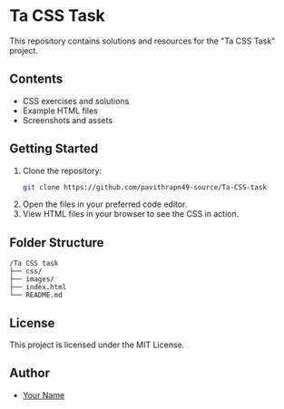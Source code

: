 # Ta CSS Task

This repository contains solutions and resources for the "Ta CSS Task" project.

## Contents

- CSS exercises and solutions
- Example HTML files
- Screenshots and assets

## Getting Started

1. Clone the repository:
    ```bash
    git clone https://github.com/pavithrapn49-source/Ta-CSS-task
    ```
2. Open the files in your preferred code editor.
3. View HTML files in your browser to see the CSS in action.

## Folder Structure

```
/Ta CSS task
├── css/
├── images/
├── index.html
└── README.md
```

## License

This project is licensed under the MIT License.

## Author

- [Your Name](https://github.com/your-username)